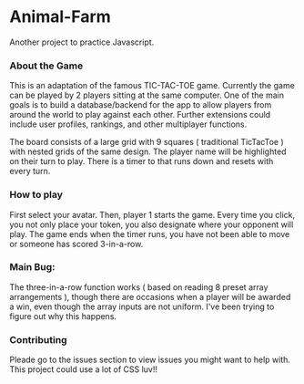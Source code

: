# Animal-Farm
Another project to practice Javascript.

<h3>About the Game</h3>

<p>This is an adaptation of the famous TIC-TAC-TOE game. Currently the game can be played by 2 players sitting at the same computer. One of the main goals is to build a database/backend for the app to allow players from around the world to play against each other. Further extensions could include user profiles, rankings, and other multiplayer functions. 
</p>
<p>The board consists of a large grid with 9 squares ( traditional TicTacToe ) with nested grids of the same design.
    The player name will be highlighted on their turn to play. There is a timer to that runs down and resets with 
    every turn.
</p>

<h3>How to play</h3>
<p>First select your avatar. Then, player 1 starts the game. Every time you click, you not only place your token, you also designate where your opponent will play. The game ends when the timer runs, you have not been able to move or someone has scored 3-in-a-row.
</p>

<h3>Main Bug:</h3>

<p>The three-in-a-row function works ( based on reading 8 preset array arrangements ), though there are occasions when a player will be awarded a win, even though the array inputs are not uniform. I've been trying to figure out why this happens. 
</p>

<h3>Contributing</h3>
<p>
    Pleade go to the issues section to view issues you might want to help with. This project could use a lot of CSS luv!!
</p>
